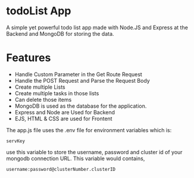 # todoList App
A simple yet powerful todo list app made with Node.JS and Express at the Backend and MongoDB for storing the data.

# Features
- Handle Custom Parameter in the Get Route Request
- Handle the POST Request and Parse the Request Body
- Create multiple Lists
- Create multiple tasks in those lists
- Can delete those items
- MongoDB is used as the database for the application.
- Express and Node are Used for Backend
- EJS, HTML & CSS are used for Frontent

The app.js file uses the .env file for environment variables which is:
```
servKey
```
use this variable to store the username, password and cluster id of your mongodb connection URL.
This variable would contains,
```
username:password@clusterNumber.clusterID
```
